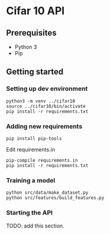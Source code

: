 # Cifar 10 API

## Prerequisites

* Python 3
* Pip

## Getting started

### Setting up dev environment
```shell script
python3 -m venv ../cifar10
source ../cifar10/bin/activate
pip install -r requirements.txt
```

### Adding new requirements
```shell script
pip install pip-tools
```
Edit requirements.in
```shell script
pip-compile requirements.in
pip install -r requirements.txt
```

### Training a model
```shell script
python src/data/make_dataset.py
python src/features/build_features.py

```

### Starting the API

TODO: add this section.